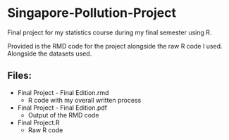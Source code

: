 # Singapore-Pollution-Project
Final project for my statistics course during my final semester using R.

Provided is the RMD code for the project alongside the raw R code I used. Alongside the datasets used.


## Files:
+ Final Project - Final Edition.rmd 
  + R code with my overall written process
+ Final Project - Final Edition.pdf
  + Output of the RMD code
+ Final Project.R
  + Raw R code
